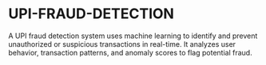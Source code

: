 # UPI-FRAUD-DETECTION
A UPI fraud detection system uses machine learning to identify and prevent unauthorized or suspicious transactions in real-time. It analyzes user behavior, transaction patterns, and anomaly scores to flag potential fraud.
